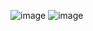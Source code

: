![image](https://github.com/DinaBelen/Imagenes/assets/153969421/fcc50bf5-a62e-43e6-9312-c4f203b25462)
![image](https://github.com/DinaBelen/Imagenes/assets/153969421/21063587-5b3e-488d-99b4-4b66eb75d5af)

